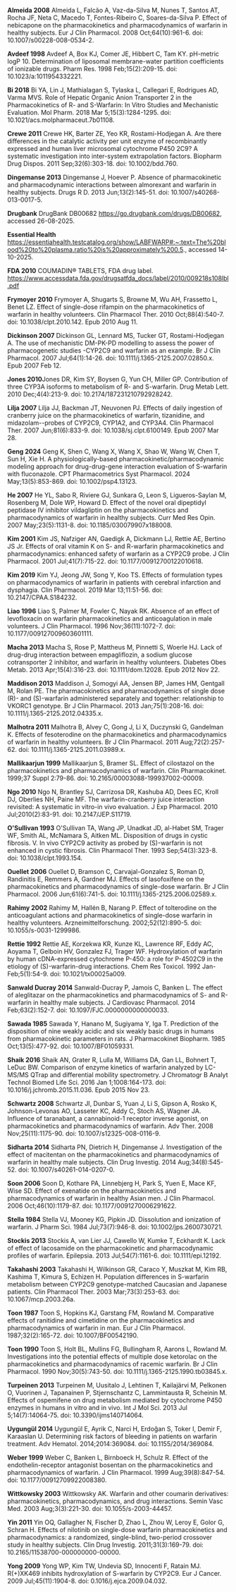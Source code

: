 **Almeida 2008** Almeida L, Falcão A, Vaz-da-Silva M, Nunes T, Santos AT, Rocha JF, Neta C, Macedo T, Fontes-Ribeiro C, Soares-da-Silva P. Effect of nebicapone on the pharmacokinetics and pharmacodynamics of warfarin in healthy subjects. Eur J Clin Pharmacol. 2008 Oct;64(10):961-6. doi: 10.1007/s00228-008-0534-2.

**Avdeef 1998** Avdeef A, Box KJ, Comer JE, Hibbert C, Tam KY. pH-metric logP 10. Determination of liposomal membrane-water partition coefficients of ionizable drugs. Pharm Res. 1998 Feb;15(2):209-15. doi: 10.1023/a:1011954332221. 

**Bi 2018** Bi YA, Lin J, Mathialagan S, Tylaska L, Callegari E, Rodrigues AD, Varma MVS. Role of Hepatic Organic Anion Transporter 2 in the Pharmacokinetics of R- and S-Warfarin: In Vitro Studies and Mechanistic Evaluation. Mol Pharm. 2018 Mar 5;15(3):1284-1295. doi: 10.1021/acs.molpharmaceut.7b01108. 

**Crewe 2011** Crewe HK, Barter ZE, Yeo KR, Rostami-Hodjegan A. Are there differences in the catalytic activity per unit enzyme of recombinantly expressed and human liver microsomal cytochrome P450 2C9? A systematic investigation into inter-system extrapolation factors. Biopharm Drug Dispos. 2011 Sep;32(6):303-18. doi: 10.1002/bdd.760. 

**Dingemanse 2013** Dingemanse J, Hoever P. Absence of pharmacokinetic and pharmacodynamic interactions between almorexant and warfarin in healthy subjects. Drugs R D. 2013 Jun;13(2):145-51. doi: 10.1007/s40268-013-0017-5. 

**Drugbank** DrugBank DB00682 https://go.drugbank.com/drugs/DB00682, accessed 26-08-2025.

**Essential Health** https://essentiahealth.testcatalog.org/show/LABFWARP#:~:text=The%20blood%20to%20plasma,ratio%20is%20approximately%200.5., accessed 14-10-2025.

**FDA 2010** COUMADIN® TABLETS, FDA drug label. https://www.accessdata.fda.gov/drugsatfda_docs/label/2010/009218s108lbl.pdf

**Frymoyer 2010** Frymoyer A, Shugarts S, Browne M, Wu AH, Frassetto L, Benet LZ. Effect of single-dose rifampin on the pharmacokinetics of warfarin in healthy volunteers. Clin Pharmacol Ther. 2010 Oct;88(4):540-7. doi: 10.1038/clpt.2010.142. Epub 2010 Aug 11. 

**Dickinson 2007** Dickinson GL, Lennard MS, Tucker GT, Rostami-Hodjegan A. The use of mechanistic DM-PK-PD modelling to assess the power of pharmacogenetic studies -CYP2C9 and warfarin as an example. Br J Clin Pharmacol. 2007 Jul;64(1):14-26. doi: 10.1111/j.1365-2125.2007.02850.x. Epub 2007 Feb 12.

**Jones 2010**Jones DR, Kim SY, Boysen G, Yun CH, Miller GP. Contribution of three CYP3A isoforms to metabolism of R- and S-warfarin. Drug Metab Lett. 2010 Dec;4(4):213-9. doi: 10.2174/187231210792928242.

**Lilja 2007** Lilja JJ, Backman JT, Neuvonen PJ. Effects of daily ingestion of cranberry juice on the pharmacokinetics of warfarin, tizanidine, and midazolam--probes of CYP2C9, CYP1A2, and CYP3A4. Clin Pharmacol Ther. 2007 Jun;81(6):833-9. doi: 10.1038/sj.clpt.6100149. Epub 2007 Mar 28. 

**Geng 2024** Geng K, Shen C, Wang X, Wang X, Shao W, Wang W, Chen T, Sun H, Xie H. A physiologically-based pharmacokinetic/pharmacodynamic modeling approach for drug-drug-gene interaction evaluation of S-warfarin with fluconazole. CPT Pharmacometrics Syst Pharmacol. 2024 May;13(5):853-869. doi: 10.1002/psp4.13123. 

**He 2007** He YL, Sabo R, Riviere GJ, Sunkara G, Leon S, Ligueros-Saylan M, Rosenberg M, Dole WP, Howard D. Effect of the novel oral dipeptidyl peptidase IV inhibitor vildagliptin on the pharmacokinetics and pharmacodynamics of warfarin in healthy subjects. Curr Med Res Opin. 2007 May;23(5):1131-8. doi: 10.1185/030079907x188008.

**Kim 2001** Kim JS, Nafziger AN, Gaedigk A, Dickmann LJ, Rettie AE, Bertino JS Jr. Effects of oral vitamin K on S- and R-warfarin pharmacokinetics and pharmacodynamics: enhanced safety of warfarin as a CYP2C9 probe. J Clin Pharmacol. 2001 Jul;41(7):715-22. doi: 10.1177/00912700122010618.

**Kim 2019** Kim YJ, Jeong JW, Song Y, Koo TS. Effects of formulation types on pharmacodynamics of warfarin in patients with cerebral infarction and dysphagia. Clin Pharmacol. 2019 Mar 13;11:51-56. doi: 10.2147/CPAA.S184232. 

**Liao 1996** Liao S, Palmer M, Fowler C, Nayak RK. Absence of an effect of levofloxacin on warfarin pharmacokinetics and anticoagulation in male volunteers. J Clin Pharmacol. 1996 Nov;36(11):1072-7. doi: 10.1177/009127009603601111. 

**Macha 2013** Macha S, Rose P, Mattheus M, Pinnetti S, Woerle HJ. Lack of drug-drug interaction between empagliflozin, a sodium glucose cotransporter 2 inhibitor, and warfarin in healthy volunteers. Diabetes Obes Metab. 2013 Apr;15(4):316-23. doi: 10.1111/dom.12028. Epub 2012 Nov 22.

**Maddison 2013** Maddison J, Somogyi AA, Jensen BP, James HM, Gentgall M, Rolan PE. The pharmacokinetics and pharmacodynamics of single dose (R)- and (S)-warfarin administered separately and together: relationship to VKORC1 genotype. Br J Clin Pharmacol. 2013 Jan;75(1):208-16. doi: 10.1111/j.1365-2125.2012.04335.x. 

**Malhotra 2011** Malhotra B, Alvey C, Gong J, Li X, Duczynski G, Gandelman K. Effects of fesoterodine on the pharmacokinetics and pharmacodynamics of warfarin in healthy volunteers. Br J Clin Pharmacol. 2011 Aug;72(2):257-62. doi: 10.1111/j.1365-2125.2011.03989.x. 

**Mallikaarjun 1999** Mallikaarjun S, Bramer SL. Effect of cilostazol on the pharmacokinetics and pharmacodynamics of warfarin. Clin Pharmacokinet. 1999;37 Suppl 2:79-86. doi: 10.2165/00003088-199937002-00009. 

**Ngo 2010** Ngo N, Brantley SJ, Carrizosa DR, Kashuba AD, Dees EC, Kroll DJ, Oberlies NH, Paine MF. The warfarin-cranberry juice interaction revisited: A systematic in vitro-in vivo evaluation. J Exp Pharmacol. 2010 Jul;2010(2):83-91. doi: 10.2147/JEP.S11719. 

**O'Sullivan 1993** O'Sullivan TA, Wang JP, Unadkat JD, al-Habet SM, Trager WF, Smith AL, McNamara S, Aitken ML. Disposition of drugs in cystic fibrosis. V. In vivo CYP2C9 activity as probed by (S)-warfarin is not enhanced in cystic fibrosis. Clin Pharmacol Ther. 1993 Sep;54(3):323-8. doi: 10.1038/clpt.1993.154. 

**Ouellet 2006** Ouellet D, Bramson C, Carvajal-Gonzalez S, Roman D, Randinitis E, Remmers A, Gardner MJ. Effects of lasofoxifene on the pharmacokinetics and pharmacodynamics of single-dose warfarin. Br J Clin Pharmacol. 2006 Jun;61(6):741-5. doi: 10.1111/j.1365-2125.2006.02589.x. 

**Rahimy 2002** Rahimy M, Hallén B, Narang P. Effect of tolterodine on the anticoagulant actions and pharmacokinetics of single-dose warfarin in healthy volunteers. Arzneimittelforschung. 2002;52(12):890-5. doi: 10.1055/s-0031-1299986.

**Rettie 1992** Rettie AE, Korzekwa KR, Kunze KL, Lawrence RF, Eddy AC, Aoyama T, Gelboin HV, Gonzalez FJ, Trager WF. Hydroxylation of warfarin by human cDNA-expressed cytochrome P-450: a role for P-4502C9 in the etiology of (S)-warfarin-drug interactions. Chem Res Toxicol. 1992 Jan-Feb;5(1):54-9. doi: 10.1021/tx00025a009.

**Sanwald Ducray 2014** Sanwald-Ducray P, Jamois C, Banken L. The effect of aleglitazar on the pharmacokinetics and pharmacodynamics of S- and R-warfarin in healthy male subjects. J Cardiovasc Pharmacol. 2014 Feb;63(2):152-7. doi: 10.1097/FJC.0000000000000033.

**Sawada 1985** Sawada Y, Hanano M, Sugiyama Y, Iga T. Prediction of the disposition of nine weakly acidic and six weakly basic drugs in humans from pharmacokinetic parameters in rats. J Pharmacokinet Biopharm. 1985 Oct;13(5):477-92. doi: 10.1007/BF01059331.

**Shaik 2016** Shaik AN, Grater R, Lulla M, Williams DA, Gan LL, Bohnert T, LeDuc BW. Comparison of enzyme kinetics of warfarin analyzed by LC-MS/MS QTrap and differential mobility spectrometry. J Chromatogr B Analyt Technol Biomed Life Sci. 2016 Jan 1;1008:164-173. doi: 10.1016/j.jchromb.2015.11.036. Epub 2015 Nov 23.

**Schwartz 2008** Schwartz JI, Dunbar S, Yuan J, Li S, Gipson A, Rosko K, Johnson-Levonas AO, Lasseter KC, Addy C, Stoch AS, Wagner JA. Influence of taranabant, a cannabinoid-1 receptor inverse agonist, on pharmacokinetics and pharmacodynamics of warfarin. Adv Ther. 2008 Nov;25(11):1175-90. doi: 10.1007/s12325-008-0116-9. 

**Sidharta 2014** Sidharta PN, Dietrich H, Dingemanse J. Investigation of the effect of macitentan on the pharmacokinetics and pharmacodynamics of warfarin in healthy male subjects. Clin Drug Investig. 2014 Aug;34(8):545-52. doi: 10.1007/s40261-014-0207-0.

**Soon 2006** Soon D, Kothare PA, Linnebjerg H, Park S, Yuen E, Mace KF, Wise SD. Effect of exenatide on the pharmacokinetics and pharmacodynamics of warfarin in healthy Asian men. J Clin Pharmacol. 2006 Oct;46(10):1179-87. doi: 10.1177/0091270006291622. 

**Stella 1984** Stella VJ, Mooney KG, Pipkin JD. Dissolution and ionization of warfarin. J Pharm Sci. 1984 Jul;73(7):946-8. doi: 10.1002/jps.2600730721. 

**Stockis 2013** Stockis A, van Lier JJ, Cawello W, Kumke T, Eckhardt K. Lack of effect of lacosamide on the pharmacokinetic and pharmacodynamic profiles of warfarin. Epilepsia. 2013 Jul;54(7):1161-6. doi: 10.1111/epi.12192. 

**Takahashi 2003** Takahashi H, Wilkinson GR, Caraco Y, Muszkat M, Kim RB, Kashima T, Kimura S, Echizen H. Population differences in S-warfarin metabolism between CYP2C9 genotype-matched Caucasian and Japanese patients. Clin Pharmacol Ther. 2003 Mar;73(3):253-63. doi: 10.1067/mcp.2003.26a.

**Toon 1987** Toon S, Hopkins KJ, Garstang FM, Rowland M. Comparative effects of ranitidine and cimetidine on the pharmacokinetics and pharmacodynamics of warfarin in man. Eur J Clin Pharmacol. 1987;32(2):165-72. doi: 10.1007/BF00542190. 

**Toon 1990** Toon S, Holt BL, Mullins FG, Bullingham R, Aarons L, Rowland M. Investigations into the potential effects of multiple dose ketorolac on the pharmacokinetics and pharmacodynamics of racemic warfarin. Br J Clin Pharmacol. 1990 Nov;30(5):743-50. doi: 10.1111/j.1365-2125.1990.tb03845.x. 

**Turpeinen 2013** Turpeinen M, Uusitalo J, Lehtinen T, Kailajärvi M, Pelkonen O, Vuorinen J, Tapanainen P, Stjernschantz C, Lammintausta R, Scheinin M. Effects of ospemifene on drug metabolism mediated by cytochrome P450 enzymes in humans in vitro and in vivo. Int J Mol Sci. 2013 Jul 5;14(7):14064-75. doi: 10.3390/ijms140714064. 

**Uygungül 2014** Uygungül E, Ayrik C, Narci H, Erdoğan S, Toker I, Demir F, Karaaslan U. Determining risk factors of bleeding in patients on warfarin treatment. Adv Hematol. 2014;2014:369084. doi: 10.1155/2014/369084. 

**Weber 1999** Weber C, Banken L, Birnboeck H, Schulz R. Effect of the endothelin-receptor antagonist bosentan on the pharmacokinetics and pharmacodynamics of warfarin. J Clin Pharmacol. 1999 Aug;39(8):847-54. doi: 10.1177/00912709922008380. 

**Wittkowsky 2003** Wittkowsky AK. Warfarin and other coumarin derivatives: pharmacokinetics, pharmacodynamics, and drug interactions. Semin Vasc Med. 2003 Aug;3(3):221-30. doi: 10.1055/s-2003-44457.

**Yin 2011** Yin OQ, Gallagher N, Fischer D, Zhao L, Zhou W, Leroy E, Golor G, Schran H. Effects of nilotinib on single-dose warfarin pharmacokinetics and pharmacodynamics: a randomized, single-blind, two-period crossover study in healthy subjects. Clin Drug Investig. 2011;31(3):169-79. doi: 10.2165/11538700-000000000-00000. 

**Yong 2009** Yong WP, Kim TW, Undevia SD, Innocenti F, Ratain MJ. R(+)XK469 inhibits hydroxylation of S-warfarin by CYP2C9. Eur J Cancer. 2009 Jul;45(11):1904-8. doi: 0.1016/j.ejca.2009.04.032. 

